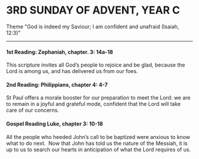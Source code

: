 # 3RD SUNDAY OF ADVENT, YEAR C
Theme "God is indeed my Saviour; I am confident and unafraid (Isaiah, 12:3)"

---

#### 1st Reading: Zephaniah, chapter. 3: 14a-18

This scripture invites all God’s people to rejoice and be glad, because the Lord is among us, and has delivered us from our foes.

#### 2nd Reading: Philippians, chapter 4: 4-7

St Paul offers a morale booster for our preparation to meet the Lord: we are to remain in a joyful and grateful mode, confident that the Lord will take care of our concerns.

#### Gospel Reading Luke, chapter 3: 10-18

All the people who heeded John’s call to be baptized were anxious to know what to do next.  Now that John has told us the nature of the Messiah, it is up to us to search our hearts in anticipation of what the Lord requires of us.